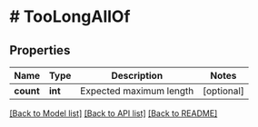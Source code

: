# # TooLongAllOf

## Properties

Name | Type | Description | Notes
------------ | ------------- | ------------- | -------------
**count** | **int** | Expected maximum length | [optional] 

[[Back to Model list]](../../README.md#documentation-for-models) [[Back to API list]](../../README.md#documentation-for-api-endpoints) [[Back to README]](../../README.md)


